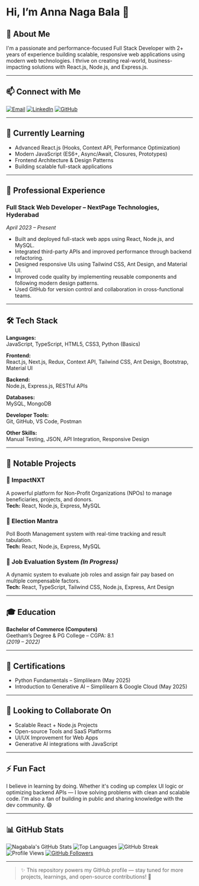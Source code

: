 # Hi, I’m Anna Naga Bala 👋

## 🚀 About Me
I'm a passionate and performance-focused Full Stack Developer with 2+ years of experience building scalable, responsive web applications using modern web technologies. I thrive on creating real-world, business-impacting solutions with React.js, Node.js, and Express.js.

---

## 📫 Connect with Me

[![Email](https://img.shields.io/badge/Email-D14836?style=for-the-badge&logo=gmail&logoColor=white)](mailto:anbala0330@gmail.com)
[![LinkedIn](https://img.shields.io/badge/LinkedIn-0A66C2?style=for-the-badge&logo=linkedin&logoColor=white)](https://linkedin.com/in/anagabala0330)
[![GitHub](https://img.shields.io/badge/GitHub-000?style=for-the-badge&logo=github&logoColor=white)](https://github.com/nagabala3003)

---

## 🧠 Currently Learning
- Advanced React.js (Hooks, Context API, Performance Optimization)
- Modern JavaScript (ES6+, Async/Await, Closures, Prototypes)
- Frontend Architecture & Design Patterns
- Building scalable full-stack applications

---

## 💼 Professional Experience

### Full Stack Web Developer – NextPage Technologies, Hyderabad  
_April 2023 – Present_

- Built and deployed full-stack web apps using React, Node.js, and MySQL.
- Integrated third-party APIs and improved performance through backend refactoring.
- Designed responsive UIs using Tailwind CSS, Ant Design, and Material UI.
- Improved code quality by implementing reusable components and following modern design patterns.
- Used GitHub for version control and collaboration in cross-functional teams.

---

## 🛠️ Tech Stack

**Languages:**  
JavaScript, TypeScript, HTML5, CSS3, Python (Basics)

**Frontend:**  
React.js, Next.js, Redux, Context API, Tailwind CSS, Ant Design, Bootstrap, Material UI

**Backend:**  
Node.js, Express.js, RESTful APIs

**Databases:**  
MySQL, MongoDB

**Developer Tools:**  
Git, GitHub, VS Code, Postman

**Other Skills:**  
Manual Testing, JSON, API Integration, Responsive Design

---

## 📂 Notable Projects

### 🔸 ImpactNXT  
A powerful platform for Non-Profit Organizations (NPOs) to manage beneficiaries, projects, and donors.  
**Tech:** React, Node.js, Express, MySQL

### 🔸 Election Mantra  
Poll Booth Management system with real-time tracking and result tabulation.  
**Tech:** React, Node.js, Express, MySQL

### 🔸 Job Evaluation System _(In Progress)_  
A dynamic system to evaluate job roles and assign fair pay based on multiple compensable factors.  
**Tech:** React, TypeScript, Tailwind CSS, Node.js, Express, Ant Design

---

## 🎓 Education

**Bachelor of Commerce (Computers)**  
Geetham’s Degree & PG College – CGPA: 8.1  
_(2019 – 2022)_

---

## 📜 Certifications

- Python Fundamentals – Simplilearn (May 2025)
- Introduction to Generative AI – Simplilearn & Google Cloud (May 2025)

---

## 🤝 Looking to Collaborate On

- Scalable React + Node.js Projects  
- Open-source Tools and SaaS Platforms  
- UI/UX Improvement for Web Apps  
- Generative AI integrations with JavaScript

---

## ⚡ Fun Fact

I believe in learning by doing. Whether it's coding up complex UI logic or optimizing backend APIs — I love solving problems with clean and scalable code. I'm also a fan of building in public and sharing knowledge with the dev community. 😄

---

## 📊 GitHub Stats

![Nagabala's GitHub Stats](https://github-readme-stats.vercel.app/api?username=nagabala3003&show_icons=true&theme=radical)
![Top Languages](https://github-readme-stats.vercel.app/api/top-langs/?username=nagabala3003&layout=compact&theme=radical)
![GitHub Streak](https://streak-stats.demolab.com?user=nagabala3003&theme=radical)
![Profile Views](https://komarev.com/ghpvc/?username=nagabala3003&label=Profile%20views&color=0e75b6&style=flat)
[![GitHub Followers](https://img.shields.io/github/followers/nagabala3003?label=Follow&style=social)](https://github.com/nagabala3003)

---

> ✨ This repository powers my GitHub profile — stay tuned for more projects, learnings, and open-source contributions! 🚀
